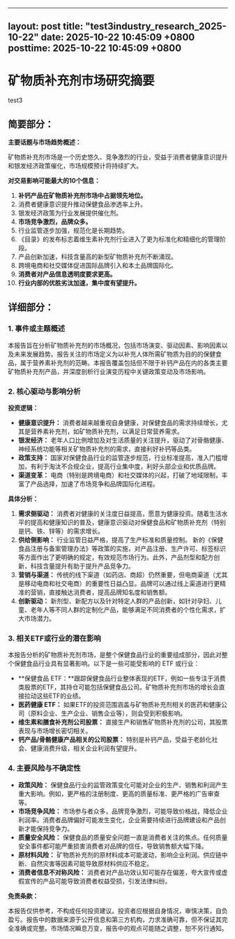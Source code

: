
--- 
layout: post
title: "test3industry_research_2025-10-22"
date: 2025-10-22 10:45:09 +0800
posttime: 2025-10-22 10:45:09 +0800
--- 

# 矿物质补充剂市场研究摘要
test3

## 简要部分：

**主要话题与市场趋势概述：**

矿物质补充剂市场是一个历史悠久、竞争激烈的行业，受益于消费者健康意识提升和银发经济政策催化，市场规模预计将持续扩大。

**对交易影响可能最大的10个信息：**

1.  **补钙产品在矿物质补充剂市场中占据领先地位。**
2.  消费者健康意识提升推动保健食品渗透率上升。
3.  银发经济政策为行业发展提供催化剂。
4.  **市场竞争激烈，品牌众多。**
5.  行业监管逐步加强，规范化是长期趋势。
6.  《目录》的发布标志着维生素补充剂行业进入了更为标准化和精细化的管理阶段。
7.  产品创新加速，科技含量高的新型矿物质补充剂不断涌现。
8.  跨境电商和社交媒体促进国际品牌引入和本土品牌国际化。
9.  **消费者对产品信息透明度要求更高。**
10. **行业内部的优胜劣汰加速，集中度有望提升。**

## 详细部分：

### 1. 事件或主题概述

本报告旨在分析矿物质补充剂的市场概况，包括市场演变、驱动因素、影响因素以及未来发展趋势。报告关注的市场定义为以补充人体所需矿物质为目的的保健食品，属于营养素补充剂的范畴。本报告覆盖包括但不限于补钙产品在内的各类主要矿物质补充剂产品，并深度剖析行业演变历程中关键政策变动及市场影响。

### 2. 核心驱动与影响分析

**投资逻辑：**

*   **健康意识提升：** 消费者越来越重视自身健康，对保健食品的需求持续增长，尤其是营养素补充剂，如矿物质补充剂，以满足日常营养需求。
*   **银发经济：** 老年人口比例增加及对生活质量的关注提升，驱动了对骨骼健康、神经系统功能等相关矿物质补充剂的需求，直接利好补钙等品类。
*   **政策支持：** 国家对保健食品行业的监管逐步规范，行业标准提高，准入门槛增加，有利于淘汰不合规企业，提高行业集中度，利好头部企业和优质品牌。
*   **渠道变革：** 电商（特别是跨境电商）和社交媒体的兴起，打破了地域限制，丰富了产品选择，加速了市场竞争和品牌国际化进程。

**具体分析：**

1.  **需求侧驱动：** 消费者对健康的关注度日益提高，愿意为健康投资。随着生活水平的提高和健康知识的普及，健康意识驱动对保健食品和矿物质补充剂（特别是钙、铁、锌等）的需求增长。
2.  **供给侧影响：** 行业监管日益严格，提高了生产标准和质量控制。 新的《保健食品注册与备案管理办法》等政策的实施，对产品注册、生产许可、标签标识等方面作出了更明确的规定，有效规范市场行为。此外，产品剂型和配方创新，科技含量提升有助于提升产品竞争力。
3.  **营销与渠道：** 传统的线下渠道（如药店、商超）仍然重要，但电商渠道（尤其是移动电商和社交电商）的重要性日益凸显。品牌可以通过线上渠道进行更精准的营销，直接触达消费者，提高品牌知名度和销售额。
4.  **创新驱动：** 新剂型、新配方以及针对特定人群的产品创新，如针对孕妇、儿童、老年人等不同人群的定制化产品，能够满足不同消费者的个性化需求，扩大市场潜力。

### 3. 相关ETF或行业的潜在影响

本报告分析的矿物质补充剂市场，是整个保健食品行业的重要组成部分，因此对整个保健食品行业具有显著影响。以下是一些可能受影响的 ETF 或行业：

*   **保健食品 ETF：**跟踪保健食品行业整体表现的ETF，例如一些专注于消费类股票的ETF，其持仓可能包括保健食品公司。矿物质补充剂市场的增长会直接拉动这些ETF的业绩。
*   **医药健康 ETF：** 如果ETF的投资范围涵盖与矿物质补充剂相关的医药和健康公司（原料企业、生产企业、销售企业等），则会受到积极影响。
*   **维生素和膳食补充剂公司股票：** 直接生产和销售矿物质补充剂的公司，其股票表现与市场增长密切相关。
*   **钙产品/骨骼健康产品相关的公司股票：** 特别是补钙产品，受益于老龄化社会、健康消费升级，相关企业利润有望提升。

### 4. 主要风险与不确定性

*   **政策风险：** 保健食品行业的监管政策变化可能对企业的生产、销售和利润产生重大影响。例如，更严格的注册制度、更高的质量标准、更严格的广告审查等。
*   **市场竞争风险：** 市场参与者众多，品牌竞争激烈，可能导致价格战，降低企业利润率。消费者品牌偏好可能发生变化，企业需要持续进行品牌建设和产品创新才能保持竞争力。
*   **质量安全风险：** 保健食品的质量安全问题一直是消费者关注的焦点。任何质量安全事件都可能严重损害消费者对品牌的信任，导致销售额大幅下降。
*   **原材料风险：** 矿物质补充剂的原材料成本可能波动，影响企业利润。供应链中断、自然灾害等因素可能导致原材料供应不稳定。
*   **消费者信息不对称风险：** 消费者对产品功效认知可能存在偏差，夸大宣传或虚假宣传的产品可能导致消费者权益受损，引发法律纠纷。

**免责条款：**

本报告仅供参考，不构成任何投资建议。投资者应根据自身情况，审慎决策，自负盈亏。报告中的数据来源于公开信息和第三方机构，力求准确可靠，但不保证其完全准确或完整。市场情况瞬息万变，报告中的观点可能随之调整，恕不另行通知。